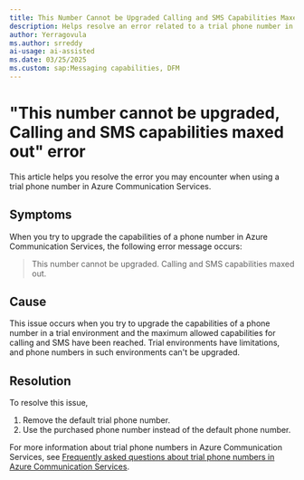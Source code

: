 ```yaml
---
title: This Number Cannot be Upgraded Calling and SMS Capabilities Maxed Out error
description: Helps resolve an error related to a trial phone number in Azure Communication Services.
author: Yerragovula
ms.author: srreddy
ai-usage: ai-assisted
ms.date: 03/25/2025
ms.custom: sap:Messaging capabilities, DFM
---
```

# "This number cannot be upgraded, Calling and SMS capabilities maxed out" error 

This article helps you resolve the error you may encounter when using a trial phone number in Azure Communication Services.

## Symptoms

When you try to upgrade the capabilities of a phone number in Azure Communication Services, the following error message occurs:

> This number cannot be upgraded. Calling and SMS capabilities maxed out.

## Cause

This issue occurs when you try to upgrade the capabilities of a phone number in a trial environment and the maximum allowed capabilities for calling and SMS have been reached. Trial environments have limitations, and phone numbers in such environments can't be upgraded.

## Resolution

To resolve this issue,

1. Remove the default trial phone number.
2. Use the purchased phone number instead of the default phone number.

For more information about trial phone numbers in Azure Communication Services, see [Frequently asked questions about trial phone numbers in Azure Communication Services](/azure/communication-services/concepts/telephony/trial-phone-numbers-faq).
